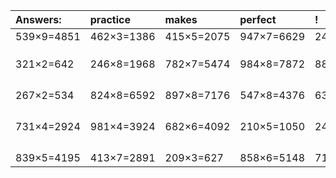 | Answers: | practice | makes | perfect | ! |
| :--- | :--- | :--- | :--- | :--- |
| 539×9=4851 | 462×3=1386 | 415×5=2075 | 947×7=6629 | 246×5=1230 | 
|   |   |   |   |   | 
|   |   |   |   |   | 
|   |   |   |   |   | 
| 321×2=642 | 246×8=1968 | 782×7=5474 | 984×8=7872 | 887×6=5322 | 
|   |   |   |   |   | 
|   |   |   |   |   | 
|   |   |   |   |   | 
|   |   |   |   |   | 
| 267×2=534 | 824×8=6592 | 897×8=7176 | 547×8=4376 | 630×4=2520 | 
|   |   |   |   |   | 
|   |   |   |   |   | 
|   |   |   |   |   | 
|   |   |   |   |   | 
| 731×4=2924 | 981×4=3924 | 682×6=4092 | 210×5=1050 | 249×6=1494 | 
|   |   |   |   |   | 
|   |   |   |   |   | 
|   |   |   |   |   | 
|   |   |   |   |   | 
| 839×5=4195 | 413×7=2891 | 209×3=627 | 858×6=5148 | 714×7=4998 | 
